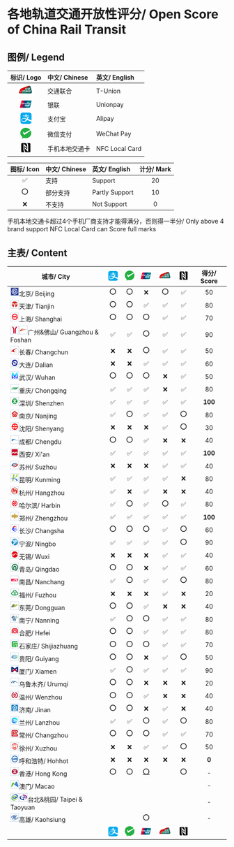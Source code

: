 # 各地轨道交通开放性评分/ Open Score of China Rail Transit

## 图例/ Legend

| 标识/ Logo | 中文/ Chinese | 英文/ English |
| :-: | :- | :- |
| <img src="/images/T-Union.png" width="40" hegiht="40" alt="T-Union"/> | 交通联合 | T-Union |
| <img src="/images/China Unionpay.png" width="30" hegiht="30" alt="Unionpay"/> | 银联 | Unionpay |
| <img src="/images/Alipay.png" width="30" hegiht="30" alt="Alipay"/> | 支付宝 | Alipay |
| <img src="/images/WeChat Pay.png" width="25" hegiht="25" alt="WeChat Pay"/> | 微信支付 | WeChat Pay |
| <img src="/images/NFC.png" width="25" hegiht="25" alt="NFC Local Card"/> | 手机本地交通卡 | NFC Local Card |

| 图标/ Icon | 中文/ Chinese | 英文/ English | 计分/ Mark |
| :-: | :- | :- | :-: |
| ✅ | 支持 | Support | 20 |
| ⭕ | 部分支持 | Partly Support | 10 |
| ❌ | 不支持 | Not Support | 0 |

手机本地交通卡超过4个手机厂商支持才能得满分，否则得一半分/ Only above 4 brand support NFC Local Card can Score full marks

## 主表/ Content

| 城市/ City | <img src="/images/Alipay.png" width="30" hegiht="30" alt="Alipay"/> | <img src="/images/WeChat Pay.png" width="25" hegiht="25" alt="WeChat Pay"/> | <img src="/images/China Unionpay.png" width="30" hegiht="30" alt="Unionpay"/> | <img src="/images/T-Union.png" width="40" hegiht="40" alt="T-Union"/> | <img src="/images/NFC.png" width="25" hegiht="25" alt="NFC Local Card"/> | 得分/ Score |
| --------- | :------------: | :--------------: | :-----------: | :------------: | :-----------: | :--------: |
| <img src="/images/city/bj.gif" width="20" hegiht="20"/>北京/ Beijing | ⭕ | ⭕ | ❌ | ⭕ | ✅ | 50 |
| <img src="/images/city/tj.gif" width="20" hegiht="20"/>天津/ Tianjin | ⭕ | ⭕ | ✅ | ✅ | ✅ | 80 |
| <img src="/images/city/sh.gif" width="20" hegiht="20"/>上海/ Shanghai | ⭕ | ⭕ | ⭕ | ✅ | ✅ | 70 |
| <img src="/images/city/gz.gif" width="20" hegiht="20"/><img src="/images/city/fs.gif" width="20" hegiht="20"/>广州&佛山/ Guangzhou & Foshan | ✅ | ✅ | ⭕ | ✅ | ✅ | 90 |
| <img src="/images/city/cc.gif" width="20" hegiht="20"/>长春/ Changchun | ❌ | ❌ | ⭕ | ✅ | ✅ | 50 |
| <img src="/images/city/dl.gif" width="20" hegiht="20"/>大连/ Dalian | ❌ | ❌ | ✅ | ✅ | ✅ | 60 |
| <img src="/images/city/wh.gif" width="20" hegiht="20"/>武汉/ Wuhan | ⭕ | ⭕ | ⭕ | ❌ | ✅ | 50 |
| <img src="/images/city/cq.gif" width="20" hegiht="20"/>重庆/ Chongqing | ✅ | ✅ | ✅ | ❌ | ✅ | 80 |
| <img src="/images/city/sz.gif" width="20" hegiht="20"/>深圳/ Shenzhen | ✅ | ✅ | ✅ | ✅ | ✅ | **100** | 
| <img src="/images/city/nj.gif" width="20" hegiht="20"/>南京/ Nanjing | ✅ | ⭕ | ✅ | ✅ | ⭕ | 80 |
| <img src="/images/city/sy.gif" width="20" hegiht="20"/>沈阳/ Shenyang | ❌ | ❌ | ❌ | ✅ | ⭕ | 30 |
| <img src="/images/city/cd.gif" width="20" hegiht="20"/>成都/ Chengdu | ⭕ | ⭕ | ✅ | ❌ | ❌ | 40 |
| <img src="/images/city/xa.gif" width="20" hegiht="20"/>西安/ Xi'an | ✅ | ✅ | ✅ | ✅ | ✅ | **100** |
| <img src="/images/city/suz.gif" width="20" hegiht="20"/>苏州/ Suzhou | ❌ | ❌ | ❌ | ✅ | ✅ | 40 |
| <img src="/images/city/km.gif" width="20" hegiht="20"/>昆明/ Kunming | ✅ | ✅ | ✅ | ✅ | ❌ | 80 |
| <img src="/images/city/hz.gif" width="20" hegiht="20"/>杭州/ Hangzhou | ✅ | ❌ | ✅ | ❌ | ❌ | 40 |
| <img src="/images/city/hrb.gif" width="20" hegiht="20"/>哈尔滨/ Harbin | ✅ | ⭕ | ✅ | ⭕ | ✅ | 80 | 
| <img src="/images/city/zz.gif" width="20" hegiht="20"/>郑州/ Zhengzhou | ✅ | ✅ | ✅ | ✅ | ✅ | **100** |
| <img src="/images/city/cs.gif" width="20" hegiht="20"/>长沙/ Changsha | ⭕ | ⭕ | ⭕ | ✅ | ⭕ | 60 |
| <img src="/images/city/nb.gif" width="20" hegiht="20"/>宁波/ Ningbo | ✅ | ✅ | ✅ | ✅ | ⭕ | 90 |
| <img src="/images/city/wx.gif" width="20" hegiht="20"/>无锡/ Wuxi | ❌ | ❌ | ❌ | ✅ | ✅ | 40 |
| <img src="/images/city/qd.gif" width="20" hegiht="20"/>青岛/ Qingdao | ⭕ | ⭕ | ❌ | ✅ | ✅ | 60 |
| <img src="/images/city/nc.gif" width="20" hegiht="20"/>南昌/ Nanchang | ✅ | ⭕ | ✅ | ✅ | ⭕ | 80 |
| <img src="/images/city/fz.gif" width="20" hegiht="20"/>福州/ Fuzhou | ❌ | ❌ | ❌ | ✅ | ❌ | 20 |
| <img src="/images/city/dg.gif" width="20" hegiht="20"/>东莞/ Dongguan | ⭕ | ⭕ | ✅ | ❌ | ❌ | 40 |
| <img src="/images/city/nn.gif" width="20" hegiht="20"/>南宁/ Nanning | ✅ | ⭕ | ⭕ | ✅ | ✅ | 80 | 
| <img src="/images/city/hf.gif" width="20" hegiht="20"/>合肥/ Hefei | ⭕ | ⭕ | ✅ | ✅ | ✅ | 80 |
| <img src="/images/city/sjz.gif" width="20" hegiht="20"/>石家庄/ Shijiazhuang | ⭕ | ⭕ | ⭕ | ✅ | ✅ | 70 |
| <img src="/images/city/gy.gif" width="20" hegiht="20"/>贵阳/ Guiyang | ⭕ | ⭕ | ❌ | ✅ | ⭕ | 50 |
| <img src="/images/city/xm.gif" width="20" hegiht="20"/>厦门/ Xiamen | ✅ | ⭕ | ✅ | ✅ | ✅ | 90 |
| <img src="/images/city/wlmq.gif" width="20" hegiht="20"/>乌鲁木齐/ Urumqi | ⭕ | ⭕ | ❌ | ❌ | ❌ | 20 |
| <img src="/images/city/wz.gif" width="20" hegiht="20"/>温州/ Wenzhou | ⭕ | ⭕ | ✅ | ❌ | ❌ | 40 | 
| <img src="/images/city/jn.gif" width="20" hegiht="20"/>济南/ Jinan | ⭕ | ⭕ | ❌ | ✅ | ❌ | 40 |
| <img src="/images/city/lz.gif" width="20" hegiht="20"/>兰州/ Lanzhou | ✅ | ✅ | ⭕ | ✅ | ⭕ | 80 |
| <img src="/images/city/cz.gif" width="20" hegiht="20"/>常州/ Changzhou | ⭕ | ⭕ | ⭕ | ✅ | ✅ | 70 |
| <img src="/images/city/xz.gif" width="20" hegiht="20"/>徐州/ Xuzhou | ❌ | ❌ | ✅ | ✅ | ⭕ | 50 |
| <img src="/images/city/hhht.gif" width="20" hegiht="20"/>呼和浩特/ Hohhot | ❌ | ❌ | ❌ | ❌ | ❌ | **0** |
| <img src="/images/city/hk.gif" width="20" hegiht="20"/>香港/ Hong Kong | ⭕ | ⭕ | [⭕](https://www.unionpayintl.com/cn/mediaCenter/newsCenter/companyNews/4733.shtml) | | ⭕ | - |
| <img src="/images/city/mo.gif" width="20" hegiht="20"/>澳门/ Macao | | | | | | - |
| <img src="/images/city/tp.gif" width="20" hegiht="20"/><img src="/images/city/ty.gif" width="20" hegiht="20"/>台北&桃园/ Taipei & Taoyuan | | | | | | - |
| <img src="/images/city/kh.gif" width="20" hegiht="20"/>高雄/ Kaohsiung | | | ⭕ | | | - |
| | <img src="/images/Alipay.png" width="30" hegiht="30" alt="Alipay"/> | <img src="/images/WeChat Pay.png" width="25" hegiht="25" alt="WeChat Pay"/> | <img src="/images/China Unionpay.png" width="30" hegiht="30" alt="Unionpay"/> | <img src="/images/T-Union.png" width="40" hegiht="40" alt="T-Union"/> | <img src="/images/NFC.png" width="25" hegiht="25" alt="NFC Local Card"/> | |

